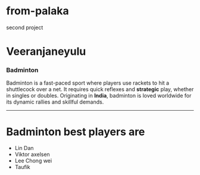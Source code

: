 # from-palaka
second project
# Veeranjaneyulu
### Badminton

Badminton is a fast-paced sport where players use rackets to hit a shuttlecock over a net. It requires quick reflexes and **strategic** play, whether in singles or doubles. Originating in **India**, badminton is loved worldwide for its dynamic rallies and skillful demands.

--------   ----- ------- ---
# Badminton best players are
- Lin Dan
- Viktor axelsen
- Lee Chong wei
- Taufik